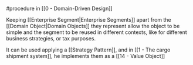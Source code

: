#procedure in [[0 - Domain-Driven Design]]

Keeping [[Enterprise Segment|Enterprise Segments]] apart from the [[Domain Object|Domain Objects]] they represent allow the object to be simple and the segment to be reused in different contexts, like for different business strategies, or tax purposes.

It can be used applying a [[Strategy Pattern]], and in [[1 - The cargo shipment system]], he implements them as a [[14 - Value Object]]